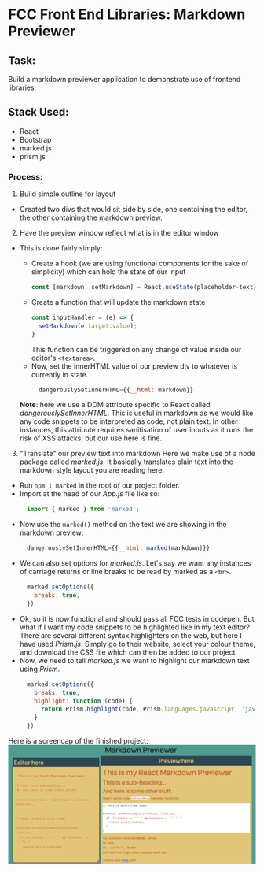# FCC Front End Libraries: Markdown Previewer

## Task:
Build a markdown previewer application to demonstrate use of frontend libraries.

## Stack Used:
- React
- Bootstrap
- marked.js
- prism.js

### Process:
1. Build simple outline for layout
  - Created two divs that would sit side by side, one containing the editor, the other containing the markdown preview.
2. Have the preview window reflect what is in the editor window
  - This is done fairly simply:
    - Create a hook (we are using functional components for the sake of simplicity) which can hold the state of our input 
      ```js
      const [markdown, setMarkdown] = React.useState(placeholder-text)
      ```
    - Create a function that will update the markdown state
      ```js
      const inputHandler = (e) => {
        setMarkdown(e.target.value);
      }
      ```
      This function can be triggered on any change of value inside our editor's `<textarea>`.
    - Now, set the innerHTML value of our preview div to whatever is currently in state.
      ```js
        dangerouslySetInnerHTML={{__html: markdown}}
      ```
    
    **Note**: here we use a DOM attribute specific to React called _dangerouslySetInnerHTML_. This is useful in markdown as we would like any code snippets to be interpreted as code, not plain text.
    In other instances, this attribute requires sanitisation of user inputs as it runs the risk of XSS attacks, but our use here is fine.
3. "Translate" our preview text into markdown
  Here we make use of a node package called _marked.js_. It basically translates plain text into the markdown style layout you are reading here.
  - Run `npm i marked` in the root of our project folder.
  - Import at the head of our _App.js_ file like so:
    ```js
      import { marked } from 'marked';
    ```
  - Now use the `marked()` method on the text we are showing in the markdown preview:
    ```js
      dangerouslySetInnerHTML={{__html: marked(markdown)}}
    ```
  - We can also set options for _marked.js_. Let's say we want any instances of carriage returns or line breaks to be read by marked as a `<br>`.
    ```js
      marked.setOptions({
        breaks: true,
      })
    ```
  - Ok, so it is now functional and should pass all FCC tests in codepen. But what if I want my code snippets to be highlighted like in my text editor?
    There are several different syntax highlighters on the web, but here I have used _Prism.js_. Simply go to their website, select your colour theme, and download the CSS file which can then be added to our project.
  - Now, we need to tell _marked.js_ we want to highlight our markdown text using _Prism_.
    ```js
      marked.setOptions({
        breaks: true,
        highlight: function (code) {
          return Prism.highlight(code, Prism.languages.javascript, 'javascript')
        }
      })
    ```
Here is a screencap of the finished project:
![screencap](./public/Screenshot%202023-06-22%20at%2016.31.47.png)

